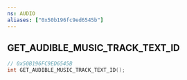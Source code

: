 ```yaml
---
ns: AUDIO
aliases: ["0x50b196fc9ed6545b"]
---
```

## GET_AUDIBLE_MUSIC_TRACK_TEXT_ID

```c
// 0x50B196FC9ED6545B
int GET_AUDIBLE_MUSIC_TRACK_TEXT_ID();
```
